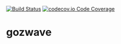 [![Build Status](https://img.shields.io/travis/cybojanek/gozwave.svg)](https://travis-ci.org/cybojanek/gozwave) [![codecov.io Code Coverage](https://img.shields.io/codecov/c/github/cybojanek/gozwave.svg)](https://codecov.io/github/cybojanek/gozwave)

# gozwave